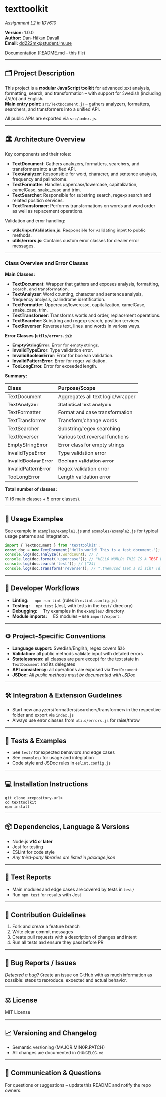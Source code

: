 
# texttoolkit

_Assignment L2 in 1DV610_

**Version:** 1.0.0    
**Author:** Dan-Håkan Davall  
**Email:** [dd222mk@student.lnu.se](mailto:dd222mk@student.lnu.se)

Documentation (README.md - this file)
***

## 🗂️ Project Description

This project is a **modular JavaScript toolkit** for advanced text analysis, formatting, search, and transformation – with support for Swedish (including å/ä/ö) and English.  
**Main entry point:** `src/TextDocument.js` – gathers analyzers, formatters, searchers, and transformers into a unified API.

All public APIs are exported via `src/index.js`.

***

## 🏛️ Architecture Overview

Key components and their roles:

- **TextDocument**: Gathers analyzers, formatters, searchers, and transformers into a unified API.
- **TextAnalyzer**: Responsible for word, character, and sentence analysis, frequency and palindrome.
- **TextFormatter**: Handles uppercase/lowercase, capitalization, camelCase, snake_case and trim.
- **TextSearcher**: Responsible for substring search, regexp search and related position services.
- **TextTransformer**: Performs transformations on words and word order as well as replacement operations.

Validation and error handling:

- **utils/inputValidation.js**: Responsible for validating input to public methods.
- **utils/errors.js**: Contains custom error classes for clearer error messages.

***

### Class Overview and Error Classes

**Main Classes:**

- **TextDocument**: Wrapper that gathers and exposes analysis, formatting, search, and transformation.
- **TextAnalyzer**: Word counting, character and sentence analysis, frequency analysis, palindrome identification.
- **TextFormatter**: Uppercase/lowercase, capitalization, camelCase, snake_case, trim.
- **TextTransformer**: Transforms words and order, replacement operations.
- **TextSearcher**: Substring and regexp search, position services.
- **TextReverser**: Reverses text, lines, and words in various ways.

**Error Classes (`utils/errors.js`):**

- **EmptyStringError**: Error for empty strings.
- **InvalidTypeError**: Type validation error.
- **InvalidBooleanError**: Error for boolean validation.
- **InvalidPatternError**: Error for regex validation.
- **TooLongError**: Error for exceeded length.

**Summary:**

| Class              | Purpose/Scope                   |
| :--                | :--                             |
| TextDocument       | Aggregates all text logic/wrapper |
| TextAnalyzer       | Statistical text analysis         |
| TextFormatter      | Format and case transformation    |
| TextTransformer    | Transform/change words            |
| TextSearcher       | Substring/regex searching         |
| TextReverser       | Various text reversal functions   |
| EmptyStringError   | Error class for empty strings     |
| InvalidTypeError   | Type validation error             |
| InvalidBooleanError| Boolean validation error          |
| InvalidPatternError| Regex validation error            |
| TooLongError       | Length validation error           |

**Total number of classes:**

11 (6 main classes + 5 error classes).

***

## 🚀 Usage Examples

See example in `examples/example1.js` and `examples/example2.js` for typical usage patterns and integration.

```javascript
import { TextDocument } from 'texttoolkit';
const doc = new TextDocument("Hello world! This is a test document.");
console.log(doc.analyze().wordCount); // 7
console.log(doc.format('uppercase')); // "HELLO WORLD! THIS IS A TEST DOCUMENT."
console.log(doc.search('test')); // [^24]
console.log(doc.transform('reverse')); // ".tnemucod tset a si sihT !dlrow olleH"
```


***

## 🦾 Developer Workflows

- **Linting:**  
  `npm run lint` (rules in `eslint.config.js`)
- **Testing:**  
  `npm test` (Jest, with tests in the `test/` directory)
- **Debugging:**  
  Try examples in the `examples/` directory.
- **Module imports:**  
  ES modules – use `import/export`.

***

## ⚙️ Project-Specific Conventions

- **Language support:** Swedish/English, regex covers åäö
- **Validation:** all public methods validate input with detailed errors
- **Statelessness:** all classes are pure except for the text state in `TextDocument` and its delegates
- **API consistency:** all operations are exposed via `TextDocument`
- **JSDoc:** _All public methods must be documented with JSDoc_

***

## 🛠️ Integration \& Extension Guidelines

- Start new analyzers/formatters/searchers/transformers in the respective folder and export via `index.js`
- Always use error classes from `utils/errors.js` for raise/throw

***

## 📄 Tests \& Examples

- See `test/` for expected behaviors and edge cases
- See `examples/` for usage and integration
- Code style and JSDoc rules in `eslint.config.js`

***

## 💻 Installation Instructions

```
git clone <repository-url>
cd texttoolkit
npm install
```


***

## 📦 Dependencies, Language \& Versions

- Node.js **v14 or later**
- Jest for testing
- ESLint for code style
- _Any third-party libraries are listed in package.json_

***

## 🧪 Test Reports

- Main modules and edge cases are covered by tests in `test/`
- Run `npm test` for results with Jest

***

## 🤝 Contribution Guidelines

1. Fork and create a feature branch
2. Write clear commit messages
3. Create pull requests with a description of changes and intent
4. Run all tests and ensure they pass before PR

***

## 🐞 Bug Reports / Issues

_Detected a bug?_
Create an issue on GitHub with as much information as possible: steps to reproduce, expected and actual behavior.

***

## ⚖️ License

MIT License

***

## 📈 Versioning and Changelog

- Semantic versioning (MAJOR.MINOR.PATCH)
- All changes are documented in `CHANGELOG.md`

***

## 💬 Communication \& Questions

For questions or suggestions – update this README and notify the repo owners.

